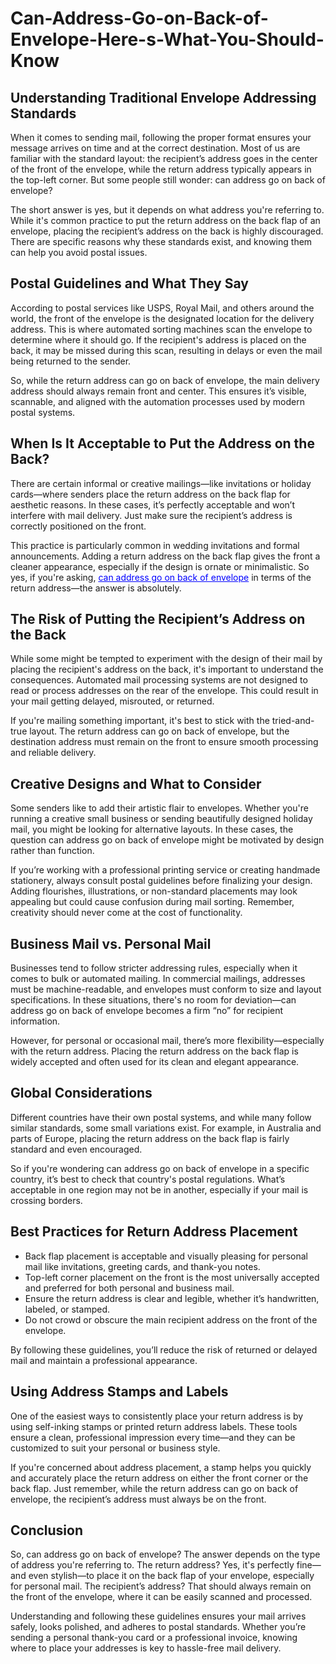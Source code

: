 # Can-Address-Go-on-Back-of-Envelope-Here-s-What-You-Should-Know
 <h2>Understanding Traditional Envelope Addressing Standards</h2>
      <p>When it comes to sending mail, following the proper format ensures your message arrives on time and at the correct destination. Most of us are familiar with the standard layout: the recipient’s address goes in the center of the front of the envelope, while the return address typically appears in the top-left corner. But some people still wonder: can address go on back of envelope?</p>
      <p>The short answer is yes, but it depends on what address you're referring to. While it's common practice to put the return address on the back flap of an envelope, placing the recipient’s address on the back is highly discouraged. There are specific reasons why these standards exist, and knowing them can help you avoid postal issues.</p>
<h2>Postal Guidelines and What They Say</h2>
      <p>According to postal services like USPS, Royal Mail, and others around the world, the front of the envelope is the designated location for the delivery address. This is where automated sorting machines scan the envelope to determine where it should go. If the recipient's address is placed on the back, it may be missed during this scan, resulting in delays or even the mail being returned to the sender.</p>
      <p>So, while the return address can go on back of envelope, the main delivery address should always remain front and center. This ensures it’s visible, scannable, and aligned with the automation processes used by modern postal systems.</p>
<h2>When Is It Acceptable to Put the Address on the Back?</h2>
      <p>There are certain informal or creative mailings—like invitations or holiday cards—where senders place the return address on the back flap for aesthetic reasons. In these cases, it’s perfectly acceptable and won’t interfere with mail delivery. Just make sure the recipient’s address is correctly positioned on the front.</p>
      <p>This practice is particularly common in wedding invitations and formal announcements. Adding a return address on the back flap gives the front a cleaner appearance, especially if the design is ornate or minimalistic. So yes, if you're asking, <a href="https://creativerubberstamps.com/collections/personalized-address-stamps" style="color: blue;">can address go on back of envelope</a> in terms of the return address—the answer is absolutely.</p>
<h2>The Risk of Putting the Recipient’s Address on the Back</h2>
      <p>While some might be tempted to experiment with the design of their mail by placing the recipient's address on the back, it's important to understand the consequences. Automated mail processing systems are not designed to read or process addresses on the rear of the envelope. This could result in your mail getting delayed, misrouted, or returned.</p>
      <p>If you're mailing something important, it's best to stick with the tried-and-true layout. The return address can go on back of envelope, but the destination address must remain on the front to ensure smooth processing and reliable delivery.</p>
<h2>Creative Designs and What to Consider</h2>
      <p>Some senders like to add their artistic flair to envelopes. Whether you're running a creative small business or sending beautifully designed holiday mail, you might be looking for alternative layouts. In these cases, the question can address go on back of envelope might be motivated by design rather than function.</p>
      <p>If you’re working with a professional printing service or creating handmade stationery, always consult postal guidelines before finalizing your design. Adding flourishes, illustrations, or non-standard placements may look appealing but could cause confusion during mail sorting. Remember, creativity should never come at the cost of functionality.</p>
<h2>Business Mail vs. Personal Mail</h2>
      <p>Businesses tend to follow stricter addressing rules, especially when it comes to bulk or automated mailing. In commercial mailings, addresses must be machine-readable, and envelopes must conform to size and layout specifications. In these situations, there's no room for deviation—can address go on back of envelope becomes a firm “no” for recipient information.</p>
      <p>However, for personal or occasional mail, there’s more flexibility—especially with the return address. Placing the return address on the back flap is widely accepted and often used for its clean and elegant appearance.</p>
<h2>Global Considerations</h2>
      <p>Different countries have their own postal systems, and while many follow similar standards, some small variations exist. For example, in Australia and parts of Europe, placing the return address on the back flap is fairly standard and even encouraged.</p>
      <p>So if you're wondering can address go on back of envelope in a specific country, it’s best to check that country's postal regulations. What’s acceptable in one region may not be in another, especially if your mail is crossing borders.</p>
<h2>Best Practices for Return Address Placement</h2>
      <ul>
        <li>Back flap placement is acceptable and visually pleasing for personal mail like invitations, greeting cards, and thank-you notes.</li>
        <li>Top-left corner placement on the front is the most universally accepted and preferred for both personal and business mail.</li>
        <li>Ensure the return address is clear and legible, whether it’s handwritten, labeled, or stamped.</li>
        <li>Do not crowd or obscure the main recipient address on the front of the envelope.</li>
      </ul>
      <p>By following these guidelines, you’ll reduce the risk of returned or delayed mail and maintain a professional appearance.</p>
<h2>Using Address Stamps and Labels</h2>
      <p>One of the easiest ways to consistently place your return address is by using self-inking stamps or printed return address labels. These tools ensure a clean, professional impression every time—and they can be customized to suit your personal or business style.</p>
      <p>If you're concerned about address placement, a stamp helps you quickly and accurately place the return address on either the front corner or the back flap. Just remember, while the return address can go on back of envelope, the recipient’s address must always be on the front.</p>
<h2>Conclusion</h2>
      <p>So, can address go on back of envelope? The answer depends on the type of address you're referring to. The return address? Yes, it's perfectly fine—and even stylish—to place it on the back flap of your envelope, especially for personal mail. The recipient’s address? That should always remain on the front of the envelope, where it can be easily scanned and processed.</p>
      <p>Understanding and following these guidelines ensures your mail arrives safely, looks polished, and adheres to postal standards. Whether you’re sending a personal thank-you card or a professional invoice, knowing where to place your addresses is key to hassle-free mail delivery.</p>
